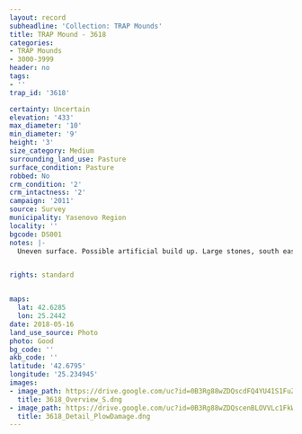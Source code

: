 ```yaml
---
layout: record
subheadline: 'Collection: TRAP Mounds'
title: TRAP Mound - 3618
categories:
- TRAP Mounds
- 3000-3999
header: no
tags:
- ''
trap_id: '3618'

certainty: Uncertain
elevation: '433'
max_diameter: '10'
min_diameter: '9'
height: '3'
size_category: Medium
surrounding_land_use: Pasture
surface_condition: Pasture
robbed: No
crm_condition: '2'
crm_intactness: '2'
campaign: '2011'
source: Survey
municipality: Yasenovo Region
locality: ''
bgcode: DS001
notes: |-
  Uneven surface. Possible artificial build up. Large stones, south east side cut away. No obvious robbers trench. Unusually steep.


rights: standard


maps:
  lat: 42.6285
  lon: 25.2442
date: 2018-05-16
land_use_source: Photo
photo: Good
bg_code: ''
akb_code: ''
latitude: '42.6795'
longitude: '25.234945'
images:
- image_path: https://drive.google.com/uc?id=0B3Rg88wZDQscdFQ4YU41S1FuZW8
  title: 3618_Overview_S.dng
- image_path: https://drive.google.com/uc?id=0B3Rg88wZDQscenBLOVVLc1FkWDA
  title: 3618_Detail_PlowDamage.dng
---
```

